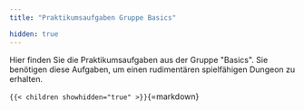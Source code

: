 ```yaml
---
title: "Praktikumsaufgaben Gruppe Basics"

hidden: true
---
```



Hier finden Sie die Praktikumsaufgaben aus der Gruppe "Basics". Sie benötigen diese Aufgaben,
um einen rudimentären spielfähigen Dungeon zu erhalten.


`{{< children showhidden="true" >}}`{=markdown}
